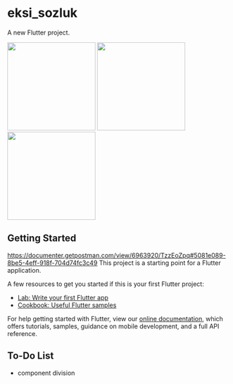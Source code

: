 # eksi_sozluk

A new Flutter project.

<p>
<img src="image-source-url-location.com" width="200"/>
<img src="image-source-url-location.com" width="200" />
<img src="image-source-url-location.com" width="200"/>
</p>

## Getting Started
https://documenter.getpostman.com/view/6963920/TzzEoZpq#5081e089-8be5-4eff-918f-704d74fc3c49
This project is a starting point for a Flutter application.

A few resources to get you started if this is your first Flutter project:

- [Lab: Write your first Flutter app](https://flutter.dev/docs/get-started/codelab)
- [Cookbook: Useful Flutter samples](https://flutter.dev/docs/cookbook)

For help getting started with Flutter, view our
[online documentation](https://flutter.dev/docs), which offers tutorials,
samples, guidance on mobile development, and a full API reference.

## To-Do List
* component division
